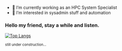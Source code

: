 - 🔭 I’m currently working as an HPC System Specialist
- 🌱 I’m interested in sysadmin stuff and automation

### Hello my friend, stay a while and listen.
<!-- ![](https://komarev.com/ghpvc/?username=anselmicz) -->

[![Top Langs](https://github-readme-stats.vercel.app/api/top-langs/?username=anselmicz)](https://github.com/anuraghazra/github-readme-stats)

<sub>still under construction...</sub>

